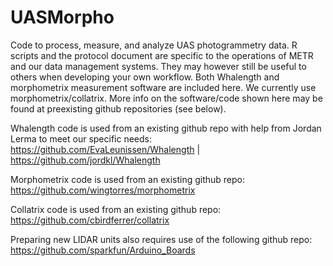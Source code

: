 # UASMorpho
Code to process, measure, and analyze UAS photogrammetry data. R scripts and the protocol document are specific to the operations of METR and our data management systems. They may however still be useful to others when developing your own workflow. Both Whalength and morphometrix measurement software are included here. We currently use morphometrix/collatrix. More info on the software/code shown here may be found at preexisting github repositories (see below).

Whalength code is used from an existing github repo with help from Jordan Lerma to meet our specific needs: https://github.com/EvaLeunissen/Whalength | https://github.com/jordkl/Whalength

Morphometrix code is used from an existing github repo: https://github.com/wingtorres/morphometrix

Collatrix code is used from an existing github repo: https://github.com/cbirdferrer/collatrix

Preparing new LIDAR units also requires use of the following github repo: https://github.com/sparkfun/Arduino_Boards
